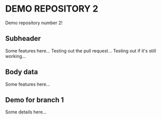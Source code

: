 # DEMO REPOSITORY 2

Demo repository number 2!

## Subheader

Some features here...
Testing out the pull request...
Testing out if it's still working...

## Body data

Some features here...

## Demo for branch 1

Some details here...